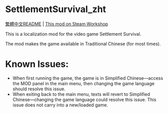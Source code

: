 # SettlementSurvival_zht
[繁體中文README](./README_eng.md) | [This mod on Steam Workshop](https://steamcommunity.com/sharedfiles/filedetails/?id=3140402190)

This is a localization mod for the video game Settlement Survival.

The mod makes the game available in Traditional Chinese (for most times).

# Known Issues:
- When first running the game, the game is in Simplified Chinese—access the MOD panel in the main menu, then changing the game language should resolve this issue.
- When exiting back to the main menu, texts will revert to Simplified Chinese—changing the game language could resolve this issue. This issue does not carry into a new/loaded game.
